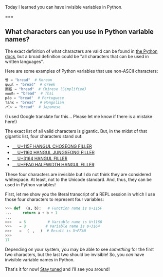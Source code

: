 Today I learned you can have invisible variables in Python.

===

## What characters can you use in Python variable names?

The exact definition of what characters are valid can be found in [the Python docs][valid-characters], but a broad definition could be "all characters that can be used in written languages".

Here are some examples of Python variables that use non-ASCII characters:

```py
빵 = "bread"  # Korean
ψωμί = "bread"  # Greek
面包 = "bread"  # Chinese (Simplified)
ขนมปัง = "bread"  # Thai
pão = "bread"  # Portuguese
талх = "bread"  # Mongolian
パン = "bread"  # Japanese
```

(I used Google translate for this...
Please let me know if there is a mistake here!)

The exact list of all valid characters is gigantic.
But, in the midst of that gigantic list, four characters stand out:

 - [ᅟ U+115F HANGUL CHOSEONG FILLER](https://unicode-explorer.com/c/115F)
 - [ᅠ U+1160 HANGUL JUNGSEONG FILLER](https://unicode-explorer.com/c/1160)
 - [ㅤ U+3164 HANGUL FILLER](https://unicode-explorer.com/c/3164)
 - [ﾠ U+FFA0 HALFWIDTH HANGUL FILLER](https://unicode-explorer.com/c/FFA0)

These four characters are invisible but I do not think they are considered whitespace.
At least, not to the Unicode standard.
And, thus, they can be used in Python variables!

First, let me show you the literal transcript of a REPL session in which I use those four characters to represent four variables:

```py
>>> def ᅟ(a, b):   # Function name is U+115F
...     return a + b + 1
... 
>>> ᅠ = 6          # Variable name is U+1160
>>> ㅤ = 8         # Variable name is U+3164
>>> ﾠ = ᅟ(ᅠ, ㅤ)  # Result is U+FFA0
>>> ﾠ
17
```

Depending on your system, you may be able to see _something_ for the first two characters, but the last two should be invisible!
So, you _can_ have invisible variable names in Python.

That's it for now! [Stay tuned][subscribe] and I'll see you around!

[subscribe]: /subscribe
[valid-characters]: https://docs.python.org/3/reference/lexical_analysis.html#identifiers
